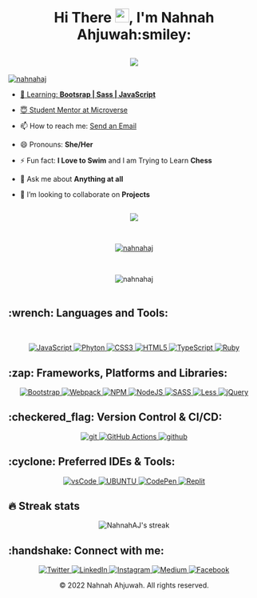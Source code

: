 
<h1 align="center">Hi There <img src="https://media.giphy.com/media/hvRJCLFzcasrR4ia7z/giphy.gif" width="28">, I'm Nahnah Ahjuwah:smiley:</h1>
<h2 align="center">
  <a href="https://github.com/DenverCoder1/readme-typing-svg"><img src="https://readme-typing-svg.demolab.com/?lines=Full-Stack%20Web%20Developer;Enrolled%20at%20Microverse&font=Fira%20Code&center=true&width=440&height=45&color=9867C5&vCenter=true&size=30&pause=1000"></h2>
  
  <p align="left"> <img src="https://komarev.com/ghpvc/?username=NahnahAJ&label=Profile%20views&color=4E2A84&style=flat-cube" alt="nahnahaj" /></p>
  
  - 🌱 Learning: **Bootsrap | Sass | JavaScript**
  
- :innocent: Student Mentor at  [Microverse](https://www.microverse.org/)

- 📫 How to reach me: [Send an Email](nahnahahjuwah@gmail.com)

- 😄 Pronouns: **She/Her**

- ⚡ Fun fact: **I Love to Swim** and I am Trying to Learn **Chess**

- 💬 Ask me about **Anything at all**

- 👯 I’m looking to collaborate on **Projects**
 

<h2></h2>
<p align="center"><img align="center" src="https://github.com/mayankchaudhary26/Cool-Readme-ideas/blob/master/data/multi-screen.gif" /></p>
<br>    
<p align="center"> <a href="https://github.com/ryo-ma/github-profile-trophy"><img src="https://github-profile-trophy.vercel.app/?username=NahnahAJ" alt="nahnahaj" /></a> </p>
<br>    
<p align="center"> <img src="https://github-readme-stats.vercel.app/api?username=NahnahAJ&show_icons=true&theme=tokyonight" alt="nahnahaj" />
<br>
<br>

 <h2 align="left">:wrench: Languages and Tools:</h2>
 <br>
<p align="center">
  <a href="https://www.javascript.com/" target="_blank">
    <img src="https://img.shields.io/badge/javascript-%23323330.svg?style=for-the-badge&logo=javascript&logoColor=%23F7DF1E"
      alt="JavaScript"/>
  </a>
   <a href="https://www.python.org/" target="_blank">
    <img src="https://img.shields.io/badge/python-3670A0?style=for-the-badge&logo=python&logoColor=ffdd54"
      alt="Phyton"/>
  </a>
  <a href="https://www.tutorialrepublic.com/css-tutorial/" target="_blank">
    <img src="https://img.shields.io/badge/css3-%231572B6.svg?style=for-the-badge&logo=css3&logoColor=white"
      alt="CSS3"/>
  </a>
  <a href="https://www.w3.org/html/" target="_blank">
    <img src="https://img.shields.io/badge/html5-%23E34F26.svg?style=for-the-badge&logo=html5&logoColor=white"
      alt="HTML5"/>
  </a>
   <a href="https://www.typescriptlang.org/" target="_blank">
    <img src="https://img.shields.io/badge/typescript-%23007ACC.svg?style=for-the-badge&logo=typescript&logoColor=white"
      alt="TypeScript"/>
  </a>
   <a href="https://www.ruby-lang.org/en/" target="_blank">
    <img src="https://img.shields.io/badge/ruby-%23CC342D.svg?style=for-the-badge&logo=ruby&logoColor=white"
      alt="Ruby"/>
  </a>
</p>


<h2 align="left">:zap: Frameworks, Platforms and Libraries: </h2>
<p align="center">
  <a href="https://getbootstrap.com/" target="_blank">
    <img src="https://img.shields.io/badge/bootstrap-%23563D7C.svg?style=for-the-badge&logo=bootstrap&logoColor=white"
      alt="Bootstrap"/>
  </a>
  <a href="https://webpack.js.org/" target="_blank">
    <img src="https://img.shields.io/badge/webpack-%238DD6F9.svg?style=for-the-badge&logo=webpack&logoColor=black" alt="Webpack" />
  </a>
   <a href="https://www.npmjs.com/" target="_blank">
    <img src="https://img.shields.io/badge/NPM-%23000000.svg?style=for-the-badge&logo=npm&logoColor=white" alt="NPM" />
  </a>
     <a href="https://nodejs.org/en/" target="_blank">
    <img src="https://img.shields.io/badge/node.js-6DA55F?style=for-the-badge&logo=node.js&logoColor=white" alt="NodeJS" />
  </a>
     <a href="https://sass-lang.com/" target="_blank">
    <img src="https://img.shields.io/badge/SASS-hotpink.svg?style=for-the-badge&logo=SASS&logoColor=white)" alt="SASS" />
  </a>
     <a href="https://lesscss.org/" target="_blank">
    <img src="https://img.shields.io/badge/less-2B4C80?style=for-the-badge&logo=less&logoColor=white" alt="Less" />
  </a>
     <a href="https://jquery.com/" target="_blank">
    <img src="https://img.shields.io/badge/jquery-%230769AD.svg?style=for-the-badge&logo=jquery&logoColor=white" alt="jQuery" />
  </a>
</p>
<p>

 <h2 align="left">:checkered_flag: Version Control & CI/CD: </h2>
<p align="center">
  <a href="https://git-scm.com/" target="_blank">
    <img src="https://img.shields.io/badge/git-F05032.svg?style=for-the-badge&logo=git&logoColor=white"
      alt="git"/>
  </a>
  <a href="https://github.com/features/actions" target="_blank">
    <img src="https://img.shields.io/badge/github%20actions-%232671E5.svg?style=for-the-badge&logo=githubactions&logoColor=white" alt="GitHub Actions" />
  </a>
   <a href="https://github.com/" target="_blank">
    <img src="https://img.shields.io/badge/github-181717.svg?style=for-the-badge&logo=github&logoColor=white" alt="github" />
  </a>
</p>
<p>


 <h2 align="left">:cyclone: Preferred IDEs & Tools:</h2>
<p align="center"> 
  <a href="https://code.visualstudio.com/" target="_blank">
    <img src="https://img.shields.io/badge/vscode-007ACC.svg?style=for-the-badge&logo=visualstudiocode&logoColor=white" alt="vsCode"/> 
  </a>
  <a href="https://ubuntu.com/" target="_blank"> 
    <img src="https://img.shields.io/badge/Ubuntu-E95420?style=for-the-badge&logo=ubuntu&logoColor=white" alt="UBUNTU"/>
  </a>
  <a href="https://codepen.io/" target="_blank"> 
    <img src="https://img.shields.io/badge/CodePen-white?style=for-the-badge&logo=codepen&logoColor=black" alt="CodePen"/>
  </a>
    <a href="https://replit.com/" target="_blank"> 
    <img src="https://img.shields.io/badge/Replit-DD1200?style=for-the-badge&logo=Replit&logoColor=white" alt="Replit"/>
  </a> 
</p>



## 🔥 Streak stats

<!-- GitHub Readme Streak Stats - https://github.com/DenverCoder1/github-readme-streak-stats -->
<p align="center">
    <img alt="NahnahAJ's streak" src="https://github-readme-streak-stats.herokuapp.com/?user=NahnahAJ&theme=tokyonight&hide_border=true"/>
</p>
<h2 align="left">:handshake: Connect with me:</h2>


<p align="center">
  <a href="https://twitter.com/NahnahAhjuwah" target="_blank">
    <img src="https://img.shields.io/badge/twitter-%231DA1F2.svg?&style=for-the-badge&logo=twitter&logoColor=white&color=301934" alt="Twitter"/>
  </a>
  <a href="https://www.linkedin.com/in/felicia-awuah-0674a7152/" target="_blank">
    <img src="https://img.shields.io/badge/linkedin-%230077B5.svg?&style=for-the-badge&logo=linkedin&logoColor=white&color=071A2C" alt="LinkedIn"/>
  </a>
  <a href="https://instagram.com/nahnah_ahjuwah" target="_blank">
    <img src="https://img.shields.io/badge/instagram-%23E4405F.svg?&style=for-the-badge&logo=instagram&logoColor=white&color=301934" alt="Instagram"/>
  </a>
  <a href="https://medium.com/" target="_blank">
    <img src="https://img.shields.io/badge/medium-%2312100E.svg?&style=for-the-badge&logo=medium&logoColor=white&color=071A2C" alt="Medium"/>
  </a>
  <a href="https://www.facebook.com/" target="_blank">
    <img src="https://img.shields.io/badge/facebook-%231877F2.svg?&style=for-the-badge&logo=facebook&logoColor=white&color=301934" alt="Facebook"/>
  </a>
</p>

<p align="center"> © 2022 Nahnah Ahjuwah. All rights reserved.</p>
